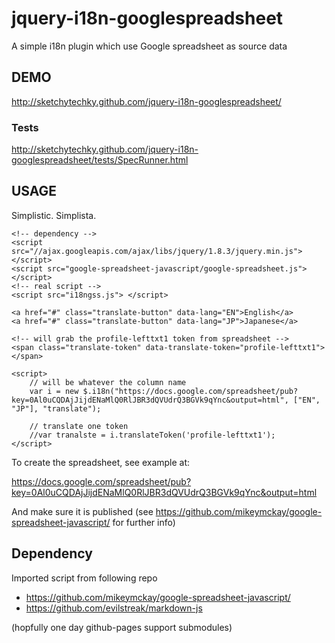 jquery-i18n-googlespreadsheet
=============================

A simple i18n plugin which use Google spreadsheet as source data

## DEMO ##

http://sketchytechky.github.com/jquery-i18n-googlespreadsheet/

### Tests ###

http://sketchytechky.github.com/jquery-i18n-googlespreadsheet/tests/SpecRunner.html

## USAGE ##

Simplistic. Simplista.

    <!-- dependency -->
    <script src="//ajax.googleapis.com/ajax/libs/jquery/1.8.3/jquery.min.js"></script>
    <script src="google-spreadsheet-javascript/google-spreadsheet.js"></script>
    <!-- real script -->
    <script src="i18ngss.js"> </script>
    
    <a href="#" class="translate-button" data-lang="EN">English</a>
    <a href="#" class="translate-button" data-lang="JP">Japanese</a>
    
    <!-- will grab the profile-lefttxt1 token from spreadsheet -->
    <span class="translate-token" data-translate-token="profile-lefttxt1"></span>

    <script>
        // will be whatever the column name
        var i = new $.i18n("https://docs.google.com/spreadsheet/pub?key=0Al0uCQDAjJijdENaMlQ0RlJBR3dQVUdrQ3BGVk9qYnc&output=html", ["EN", "JP"], "translate");

        // translate one token 
        //var tranalste = i.translateToken('profile-lefttxt1');
    </script>


To create the spreadsheet, see example at:

https://docs.google.com/spreadsheet/pub?key=0Al0uCQDAjJijdENaMlQ0RlJBR3dQVUdrQ3BGVk9qYnc&output=html

And make sure it is published (see https://github.com/mikeymckay/google-spreadsheet-javascript/ for further info)

## Dependency ##

Imported script from following repo

- https://github.com/mikeymckay/google-spreadsheet-javascript/
- https://github.com/evilstreak/markdown-js

(hopfully one day github-pages support submodules)

